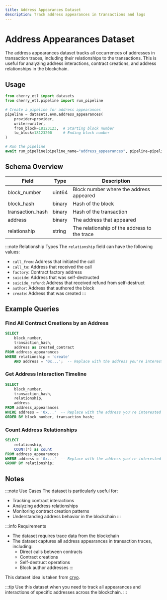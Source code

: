 ```yaml
---
title: Address Appearances Dataset
description: Track address appearances in transactions and logs
---
```


# Address Appearances Dataset

The address appearances dataset tracks all occurrences of addresses in transaction traces, including their relationships to the transactions. This is useful for analyzing address interactions, contract creations, and address relationships in the blockchain.

## Usage

```python
from cherry_etl import datasets
from cherry_etl.pipeline import run_pipeline

# Create a pipeline for address appearances
pipeline = datasets.evm.address_appearances(
    provider=provider,
    writer=writer,
    from_block=18123123,  # Starting block number
    to_block=18123200     # Ending block number
)

# Run the pipeline
await run_pipeline(pipeline_name="address_appearances", pipeline=pipeline)
```

## Schema Overview

| Field | Type | Description |
|-------|------|-------------|
| block_number | uint64 | Block number where the address appeared |
| block_hash | binary | Hash of the block |
| transaction_hash | binary | Hash of the transaction |
| address | binary | The address that appeared |
| relationship | string | The relationship of the address to the trace |

:::note 
Relationship Types
The `relationship` field can have the following values:
- `call_from`: Address that initiated the call
- `call_to`: Address that received the call
- `factory`: Contract factory address
- `suicide`: Address that was self-destructed
- `suicide_refund`: Address that received refund from self-destruct
- `author`: Address that authored the block
- `create`: Address that was created
:::

## Example Queries

### Find All Contract Creations by an Address

```sql
SELECT 
    block_number,
    transaction_hash,
    address as created_contract
FROM address_appearances
WHERE relationship = 'create'
    AND address = '0x...';  -- Replace with the address you're interested in
```

### Get Address Interaction Timeline

```sql
SELECT 
    block_number,
    transaction_hash,
    relationship,
    address
FROM address_appearances
WHERE address = '0x...'  -- Replace with the address you're interested in
ORDER BY block_number, transaction_hash;
```

### Count Address Relationships

```sql
SELECT 
    relationship,
    COUNT(*) as count
FROM address_appearances
WHERE address = '0x...'  -- Replace with the address you're interested in
GROUP BY relationship;
```

## Notes

:::note 
Use Cases
The dataset is particularly useful for:
- Tracking contract interactions
- Analyzing address relationships
- Monitoring contract creation patterns
- Understanding address behavior in the blockchain
:::

:::info
Requirements
- The dataset requires trace data from the blockchain
- The dataset captures all address appearances in transaction traces, including:
  - Direct calls between contracts
  - Contract creations
  - Self-destruct operations
  - Block author addresses
:::

This dataset idea is taken from [cryo](https://github.com/paradigmxyz/cryo).

:::tip
Use this dataset when you need to track all appearances and interactions of specific addresses across the blockchain.
:::

